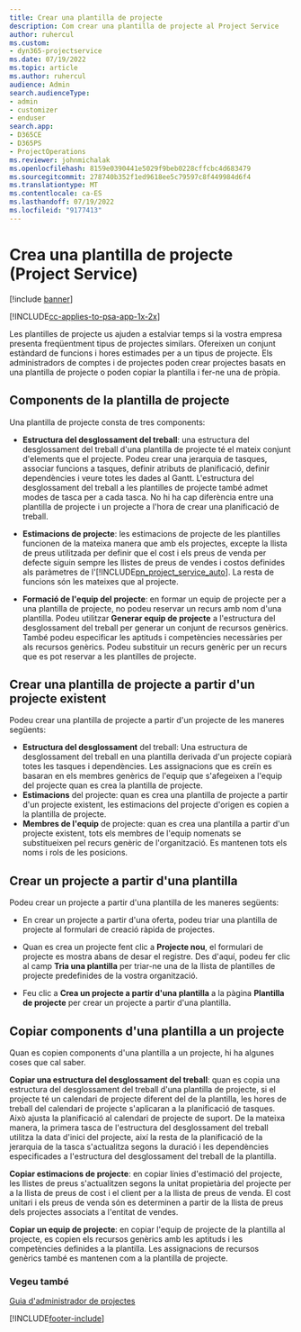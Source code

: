 ```yaml
---
title: Crear una plantilla de projecte
description: Com crear una plantilla de projecte al Project Service
author: ruhercul
ms.custom:
- dyn365-projectservice
ms.date: 07/19/2022
ms.topic: article
ms.author: ruhercul
audience: Admin
search.audienceType:
- admin
- customizer
- enduser
search.app:
- D365CE
- D365PS
- ProjectOperations
ms.reviewer: johnmichalak
ms.openlocfilehash: 8159e0390441e5029f9beb0228cffcbc4d683479
ms.sourcegitcommit: 278740b352f1ed9618ee5c79597c8f449984d6f4
ms.translationtype: MT
ms.contentlocale: ca-ES
ms.lasthandoff: 07/19/2022
ms.locfileid: "9177413"
---
```

# <a name="create-a-project-template-project-service"></a>Crea una plantilla de projecte (Project Service)

[!include [banner](../includes/psa-now-project-operations.md)]

[!INCLUDE[cc-applies-to-psa-app-1x-2x](../includes/cc-applies-to-psa-app-1x-2x.md)]

Les plantilles de projecte us ajuden a estalviar temps si la vostra empresa presenta freqüentment tipus de projectes similars. Ofereixen un conjunt estàndard de funcions i hores estimades per a un tipus de projecte. Els administradors de comptes i de projectes poden crear projectes basats en una plantilla de projecte o poden copiar la plantilla i fer-ne una de pròpia.  
  
## <a name="components-of-project-template"></a>Components de la plantilla de projecte
 Una plantilla de projecte consta de tres components:  
  
- **Estructura del desglossament del treball**: una estructura del desglossament del treball d'una plantilla de projecte té el mateix conjunt d'elements que el projecte. Podeu crear una jerarquia de tasques, associar funcions a tasques, definir atributs de planificació, definir dependències i veure totes les dades al Gantt. L'estructura del desglossament del treball a les plantilles de projecte també admet modes de tasca per a cada tasca. No hi ha cap diferència entre una plantilla de projecte i un projecte a l'hora de crear una planificació de treball.  
  
- **Estimacions de projecte**: les estimacions de projecte de les plantilles funcionen de la mateixa manera que amb els projectes, excepte la llista de preus utilitzada per definir que el cost i els preus de venda per defecte siguin sempre les llistes de preus de vendes i costos definides als paràmetres de l'[!INCLUDE[pn_project_service_auto](../includes/pn-project-service-auto.md)]. La resta de funcions són les mateixes que al projecte.  
  
- **Formació de l'equip del projecte**: en formar un equip de projecte per a una plantilla de projecte, no podeu reservar un recurs amb nom d'una plantilla. Podeu utilitzar **Generar equip de projecte** a l'estructura del desglossament del treball per generar un conjunt de recursos genèrics. També podeu especificar les aptituds i competències necessàries per als recursos genèrics. Podeu substituir un recurs genèric per un recurs que es pot reservar a les plantilles de projecte.  

## <a name="create-a-project-template-from-an-existing-project"></a>Crear una plantilla de projecte a partir d'un projecte existent
Podeu crear una plantilla de projecte a partir d'un projecte de les maneres següents:

- **Estructura del desglossament** del treball: Una estructura de desglossament del treball en una plantilla derivada d'un projecte copiarà totes les tasques i dependències. Les assignacions que es creïn es basaran en els membres genèrics de l'equip que s'afegeixen a l'equip del projecte quan es crea la plantilla de projecte.
- **Estimacions** del projecte: quan es crea una plantilla de projecte a partir d'un projecte existent, les estimacions del projecte d'origen es copien a la plantilla de projecte.
- **Membres de l'equip** de projecte: quan es crea una plantilla a partir d'un projecte existent, tots els membres de l'equip nomenats se substitueixen pel recurs genèric de l'organització. Es mantenen tots els noms i rols de les posicions.

## <a name="create-a-project-from-a-template"></a>Crear un projecte a partir d'una plantilla  
 Podeu crear un projecte a partir d'una plantilla de les maneres següents:  
  
-   En crear un projecte a partir d'una oferta, podeu triar una plantilla de projecte al formulari de creació ràpida de projectes.  
  
-   Quan es crea un projecte fent clic a **Projecte nou**, el formulari de projecte es mostra abans de desar el registre. Des d'aquí, podeu fer clic al camp **Tria una plantilla** per triar-ne una de la llista de plantilles de projecte predefinides de la vostra organització.  
  
-   Feu clic a **Crea un projecte a partir d'una plantilla** a la pàgina **Plantilla de projecte** per crear un projecte a partir d'una plantilla.  
  
## <a name="copying-components-of-a-template-to-a-project"></a>Copiar components d'una plantilla a un projecte  
 Quan es copien components d'una plantilla a un projecte, hi ha algunes coses que cal saber.  
  
 **Copiar una estructura del desglossament del treball**: quan es copia una estructura del desglossament del treball d'una plantilla de projecte, si el projecte té un calendari de projecte diferent del de la plantilla, les hores de treball del calendari de projecte s'aplicaran a la planificació de tasques. Això ajusta la planificació al calendari de projecte de suport. De la mateixa manera, la primera tasca de l'estructura del desglossament del treball utilitza la data d'inici del projecte, així la resta de la planificació de la jerarquia de la tasca s'actualitza segons la duració i les dependències especificades a l'estructura del desglossament del treball de la plantilla.  
  
 **Copiar estimacions de projecte**: en copiar línies d'estimació del projecte, les llistes de preus s'actualitzen segons la unitat propietària del projecte per a la llista de preus de cost i el client per a la llista de preus de venda. El cost unitari i els preus de venda són es determinen a partir de la llista de preus dels projectes associats a l'entitat de vendes.  
  
 **Copiar un equip de projecte**: en copiar l'equip de projecte de la plantilla al projecte, es copien els recursos genèrics amb les aptituds i les competències definides a la plantilla. Les assignacions de recursos genèrics també es mantenen com a la plantilla de projecte.  
  
### <a name="see-also"></a>Vegeu també  
 [Guia d'administrador de projectes](../psa/project-manager-guide.md)


[!INCLUDE[footer-include](../includes/footer-banner.md)]
